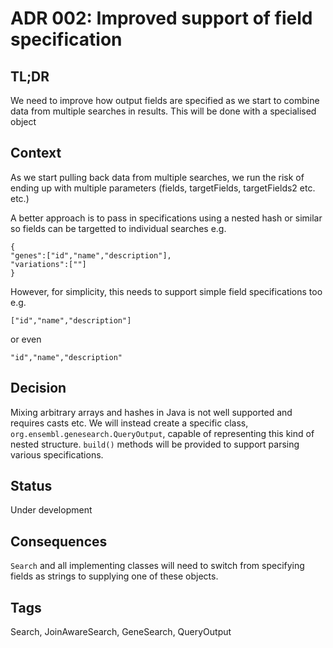 # ADR 002: Improved support of field specification

## TL;DR
We need to improve how output fields are specified as we start to combine data from multiple searches in results. This will be done with a specialised object

## Context
As we start pulling back data from multiple searches, we run the risk of ending up with multiple parameters (fields, targetFields, targetFields2 etc. etc.)

A better approach is to pass in specifications using a nested hash or similar so fields can be targetted to individual searches e.g.
```
{
"genes":["id","name","description"],
"variations":[""]
}
```

However, for simplicity, this needs to support simple field specifications too e.g.
```
["id","name","description"]
```
or even
```
"id","name","description"
```

## Decision
Mixing arbitrary arrays and hashes in Java is not well supported and requires casts etc. We will instead create a specific class, `org.ensembl.genesearch.QueryOutput`, capable of representing this kind of nested structure.  `build()` methods will be provided to support parsing various specifications.

## Status
Under development

## Consequences
`Search` and all implementing classes will need to switch from specifying fields as strings to supplying one of these objects.

## Tags
Search, JoinAwareSearch, GeneSearch, QueryOutput
